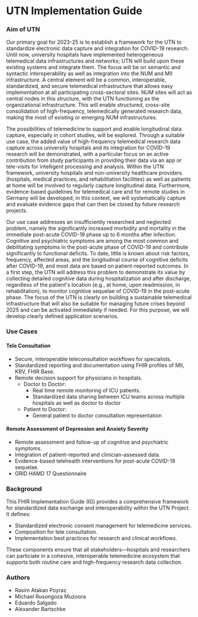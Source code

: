 # UTN Implementation Guide


### Aim of UTN
Our primary goal for 2023-25 is to establish a framework for the UTN to standardize electronic data capture and integration for COVID-19 research. Until now, university hospitals have implemented heterogeneous telemedical data infrastructures and networks; UTN will build upon these existing systems and integrate them. The focus will be on semantic and syntactic interoperability as well as integration into the NUM and MII infrastructure. A central element will be a common, interoperable, standardized, and secure telemedical infrastructure that allows easy implementation at all participating cross-sectoral sites. NUM sites will act as central nodes in this structure, with the UTN functioning as the organizational infrastructure. This will enable structured, cross-site consolidation of high-frequency, telemedically generated research data, making the most of existing or emerging NUM infrastructures. 

The possibilities of telemedicine to support and enable longitudinal data capture, especially in cohort studies, will be explored. Through a suitable use case, the added value of high-frequency telemedical research data capture across university hospitals and its integration for COVID-19 research will be demonstrated, with a particular focus on an active contribution from study participants in providing their data via an app or tele-visits for intelligent processing and analysis. Within the UTN framework, university hospitals and non-university healthcare providers (hospitals, medical practices, and rehabilitation facilities) as well as patients at home will be involved to regularly capture longitudinal data. Furthermore, evidence-based guidelines for telemedical care and for remote studies in Germany will be developed; in this context, we will systematically capture and evaluate evidence gaps that can then be closed by future research projects. 

Our use case addresses an insufficiently researched and neglected problem, namely the significantly increased morbidity and mortality in the immediate post-acute COVID-19 phase up to 6 months after infection. Cognitive and psychiatric symptoms are among the most common and debilitating symptoms in the post-acute phase of COVID-19 and contribute significantly to functional deficits. To date, little is known about risk factors, frequency, affected areas, and the longitudinal course of cognitive deficits after COVID-19, and most data are based on patient-reported outcomes. In a first step, the UTN will address this problem to demonstrate its value by collecting detailed cognitive data during hospitalization and after discharge, regardless of the patient's location (e.g., at home, upon readmission, in rehabilitation), to monitor cognitive sequelae of COVID-19 in the post-acute phase. The focus of the UTN is clearly on building a sustainable telemedical infrastructure that will also be suitable for managing future crises beyond 2025 and can be activated immediately if needed. For this purpose, we will develop clearly defined application scenarios.

### Use Cases


#### Tele Consultation

- Secure, interoperable teleconsultation workflows for specialists.
- Standardized reporting and documentation using FHIR profiles of MII, KBV, FHIR Base.
- Remote decision support for physicians in hospitals.
    - Doctor to Doctor:
        - Real time remote monitoring of ICU patients.
        - Standardized data sharing between ICU teams across multiple hospitals as well as doctor to doctor
    - Patient to Doctor:
        - General patient to doctor consultation representation 

#### Remote Assessment of Depression and Anxiety Severity 

- Remote assessment and follow-up of cognitive and psychiatric symptoms.
- Integration of patient-reported and clinician-assessed data.
- Evidence-based telehealth interventions for post-acute COVID-19 sequelae.
- GRID HAMD 17 Questionnaire

### Background 
This FHIR Implementation Guide (IG) provides a comprehensive framework for standardized data exchange and interoperability within the UTN Project. It defines:

- Standardized electronic consent management for telemedicine services. 
- Composition for tele consultation.
- Implementation best practices for research and clinical workflows.

These components ensure that all stakeholders—hospitals and researchers can particiate in a cohesive, interoperable telemedicine ecosystem that supports both routine care and high-frequency research data collection.


### Authors

- Rasim Atakan Poyraz 
- Michael Rusongoza Muzoora 
- Eduardo Salgado 
- Alexander Bartschke 
